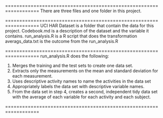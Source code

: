==================================================================
There are three files and one folder in this project.

==================================================================
UCI HAR Dataset is a folder that contain the data for this project.
Codebook.md is a description of the dataset and the variable it contains.
run_analysis.R is a R script that does the transformation
averags_data.txt is the outcome from the run_analysis.R 

==================================================================
run_analysis.R does the following:

1. Merges the training and the test sets to create one data set.
2. Extracts only the measurements on the mean and standard deviation for each measurement.
3. Uses descriptive activity names to name the activities in the data set
4. Appropriately labels the data set with descriptive variable names.
5. From the data set in step 4, creates a second, independent tidy data set with the average of each variable for each activity and each subject.

==================================================================